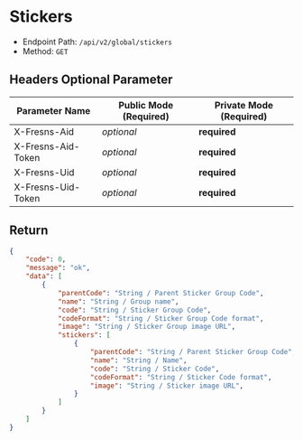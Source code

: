 # Stickers

- Endpoint Path: `/api/v2/global/stickers`
- Method: `GET`

## Headers Optional Parameter

| Parameter Name | Public Mode (Required) | Private Mode (Required) |
| --- | --- | --- |
| X-Fresns-Aid | *optional* | **required** |
| X-Fresns-Aid-Token | *optional* | **required** |
| X-Fresns-Uid | *optional* | **required** |
| X-Fresns-Uid-Token | *optional* | **required** |

## Return

```json
{
    "code": 0,
    "message": "ok",
    "data": [
        {
            "parentCode": "String / Parent Sticker Group Code",
            "name": "String / Group name",
            "code": "String / Sticker Group Code",
            "codeFormat": "String / Sticker Group Code format",
            "image": "String / Sticker Group image URL",
            "stickers": [
                {
                    "parentCode": "String / Parent Sticker Group Code",
                    "name": "String / Name",
                    "code": "String / Sticker Code",
                    "codeFormat": "String / Sticker Code format",
                    "image": "String / Sticker image URL",
                }
            ]
        }
    ]
}
```
